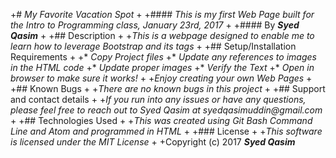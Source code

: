 +# _My Favorite Vacation Spot_
 +
 +#### _This is my first Web Page built for the Intro to Programming class, January 23rd, 2017_
 +
 +#### By _**Syed Qasim**_
 +
 +## Description
 +
 +_This is a webpage designed to enable me to learn how to leverage Bootstrap and its tags_
 +
 +## Setup/Installation Requirements
 +
 +* _Copy Project files_
 +* _Update any references to images in the HTML code_
 +* _Update proper images_
 +* _Verify the Text_
 +* _Open in browser to make sure it works!_
 +
 +_Enjoy creating your own Web Pages_
 +
 +## Known Bugs
 +
 +_There are no known bugs in this project_
 +
 +## Support and contact details
 +
 +_If you run into any issues or have any questions, please feel free to reach out to Syed Qasim at syedqasimuddin@gmail.com_
 +
 +## Technologies Used
 +
 +_This was created using Git Bash Command Line and Atom and programmed in HTML_
 +
 +### License
 +
 +*This software is licensed under the MIT License*
 +
 +Copyright (c) 2017 **_Syed Qasim_**
